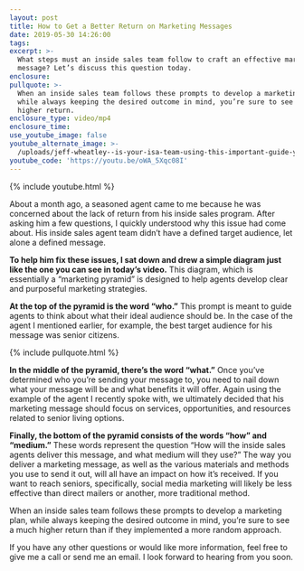 ```yaml
---
layout: post
title: How to Get a Better Return on Marketing Messages
date: 2019-05-30 14:26:00
tags:
excerpt: >-
  What steps must an inside sales team follow to craft an effective marketing
  message? Let’s discuss this question today.
enclosure:
pullquote: >-
  When an inside sales team follows these prompts to develop a marketing plan,
  while always keeping the desired outcome in mind, you’re sure to see a much
  higher return.
enclosure_type: video/mp4
enclosure_time:
use_youtube_image: false
youtube_alternate_image: >-
  /uploads/jeff-wheatley--is-your-isa-team-using-this-important-guide-youtube.jpg
youtube_code: 'https://youtu.be/oWA_5Xqc08I'
---
```


{% include youtube.html %}

About a month ago, a seasoned agent came to me because he was concerned about the lack of return from his inside sales program. After asking him a few questions, I quickly understood why this issue had come about. His inside sales agent team didn’t have a defined target audience, let alone a defined message.&nbsp;

**To help him fix these issues, I sat down and drew a simple diagram just like the one you can see in today’s video.** This diagram, which is essentially a “marketing pyramid” is designed to help agents develop clear and purposeful marketing strategies.&nbsp;

**At the top of the pyramid is the word “who.”** This prompt is meant to guide agents to think about what their ideal audience should be. In the case of the agent I mentioned earlier, for example, the best target audience for his message was senior citizens.&nbsp;

{% include pullquote.html %}

**In the middle of the pyramid, there’s the word “what.”** Once you’ve determined who you’re sending your message to, you need to nail down what your message will be and what benefits it will offer. Again using the example of the agent I recently spoke with, we ultimately decided that his marketing message should focus on services, opportunities, and resources related to senior living options.&nbsp;

**Finally, the bottom of the pyramid consists of the words “how” and “medium.”**&nbsp;These words represent the question “How will the inside sales agents deliver this message, and what medium will they use?” The way you deliver a marketing message, as well as the various materials and methods you use to send it out, will all have an impact on how it’s received. If you want to reach seniors, specifically, social media marketing will likely be less effective than direct mailers or another, more traditional method.

When an inside sales team follows these prompts to develop a marketing plan, while always keeping the desired outcome in mind, you’re sure to see a much higher return than if they implemented a more random approach.&nbsp;

If you have any other questions or would like more information, feel free to give me a call or send me an email. I look forward to hearing from you soon.<br>&nbsp;